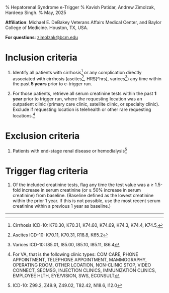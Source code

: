 % Hepatorenal Syndrome e-Trigger
% Kavish Patidar, Andrew Zimolzak, Hardeep Singh.
% May, 2025

**Affiliation**: Michael E. DeBakey Veterans Affairs Medical Center, and
Baylor College of Medicine. Houston, TX, USA.

**For questions**: <zimolzak@bcm.edu>




# Inclusion criteria

1. Identify all patients with cirrhosis[^cirrhosis] or any complication directly associated with cirrhosis (ascites[^ascites], HRS[^hrs], varices[^varices]) any time within the past **5 years** prior to e-trigger run.

2. For those patients, retrieve all serum creatinine tests within the past **1 year** prior to trigger run, where the
requesting location was an outpatient clinic (primary care clinic,
satellite clinic, or specialty clinic). Exclude if requesting location is telehealth or other rare requesting locations.[^clinic]

# Exclusion criteria

1. Patients with end-stage renal disease or hemodialysis[^esrd]



# Trigger flag criteria

1. Of the included creatinine tests, flag any time the test value was a $\ge$ 1.5-fold
increase in serum creatinine (or $\ge$ 50% increase in serum
creatinine) from baseline. (Baseline defined as the lowest creatinine
within the prior 1 year. If this is not possible, use the most recent
serum creatinine within a previous 1 year as baseline.)








----

[^esrd]: ICD-10: Z99.2, Z49.9, Z49.02, T82.42, N18.6, I12.0

[^clinic]: For VA, that is the following clinic types: COM CARE, PHONE
APPOINTMENT, TELEPHONE APPOINTMENT, MAMMOGRAPHY, OPERATING ROOM, OTHER
LCOATION, NON-CLINIC STOP, VIDEO CONNECT, SECMSG, INJECTION CLINICS,
IMMUNIZATION CLINICS, EMPLOYEE HLTH, EYE/VISION, SWS, ECONSULT

[^cirrhosis]: Cirrhosis ICD-10: K70.30, K70.31, K74.60, K74.69, K74.3, K74.4,
K74.5,

[^varices]: Varices ICD-10: I85.01, I85.00, I85.10, I85.11, I86.4

[^ascites]: Ascites ICD-10: K70.11, K70.31, R18.8, K65.2

